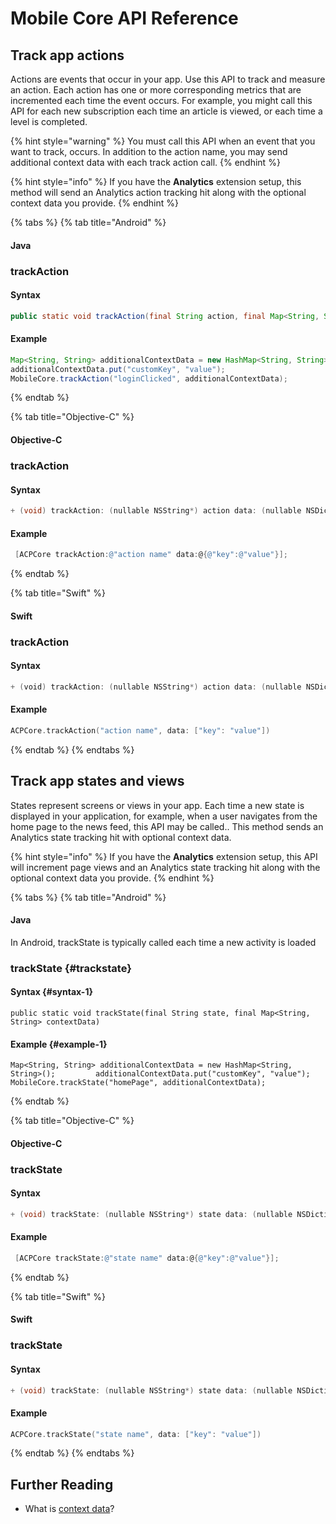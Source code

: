 # Mobile Core API Reference

## Track app actions

Actions are events that occur in your app. Use this API to track and measure an action. Each action has one or more corresponding metrics that are incremented each time the event occurs. For example, you might call this API for each new subscription each time an article is viewed, or each time a level is completed.

{% hint style="warning" %}
You must call this API when an event that you want to track, occurs. In addition to the action name, you may send additional context data with each track action call. 
{% endhint %}

{% hint style="info" %}
If you have the **Analytics** extension setup, this method will send an Analytics action tracking hit along with the optional context data you provide.
{% endhint %}

{% tabs %}
{% tab title="Android" %}
#### Java

### trackAction

#### Syntax

```java
public static void trackAction(final String action, final Map<String, String> contextData)
```

#### Example

```java
Map<String, String> additionalContextData = new HashMap<String, String>();
additionalContextData.put("customKey", "value");
MobileCore.trackAction("loginClicked", additionalContextData);
```
{% endtab %}

{% tab title="Objective-C" %}
#### Objective-C

### trackAction

#### Syntax

```objectivec
+ (void) trackAction: (nullable NSString*) action data: (nullable NSDictionary*) data;
```

#### Example

```objectivec
 [ACPCore trackAction:@"action name" data:@{@"key":@"value"}];
```
{% endtab %}

{% tab title="Swift" %}
#### Swift

### trackAction

#### Syntax

```swift
+ (void) trackAction: (nullable NSString*) action data: (nullable NSDictionary*) data;
```

#### Example

```swift
ACPCore.trackAction("action name", data: ["key": "value"])
```
{% endtab %}
{% endtabs %}

## Track app states and views

States represent screens or views in your app. Each time a new state is displayed in your application, for example, when a user navigates from the home page to the news feed, this API may be called.. This method sends an Analytics state tracking hit with optional context data.

{% hint style="info" %}
If you have the **Analytics** extension setup, this API will increment page views and an Analytics state tracking hit along with the optional context data you provide.
{% endhint %}

{% tabs %}
{% tab title="Android" %}
#### Java

 In Android, trackState is typically called each time a new activity is loaded

### trackState {#trackstate}

#### **Syntax** {#syntax-1}

```text
public static void trackState(final String state, final Map<String, String> contextData)
```

#### Example {#example-1}

```text
Map<String, String> additionalContextData = new HashMap<String, String>();         additionalContextData.put("customKey", "value");         MobileCore.trackState("homePage", additionalContextData);
```
{% endtab %}

{% tab title="Objective-C" %}
#### Objective-C

### trackState

#### Syntax

```objectivec
+ (void) trackState: (nullable NSString*) state data: (nullable NSDictionary*) data;
```

#### Example

```objectivec
 [ACPCore trackState:@"state name" data:@{@"key":@"value"}];
```
{% endtab %}

{% tab title="Swift" %}
#### Swift

### trackState

#### Syntax

```objectivec
+ (void) trackState: (nullable NSString*) state data: (nullable NSDictionary*) data;
```

#### Example

```swift
ACPCore.trackState("state name", data: ["key": "value"])
```
{% endtab %}
{% endtabs %}

## Further Reading

* What is [context data](https://marketing.adobe.com/resources/help/en_US/sc/implement/context_data_variables.html)?

